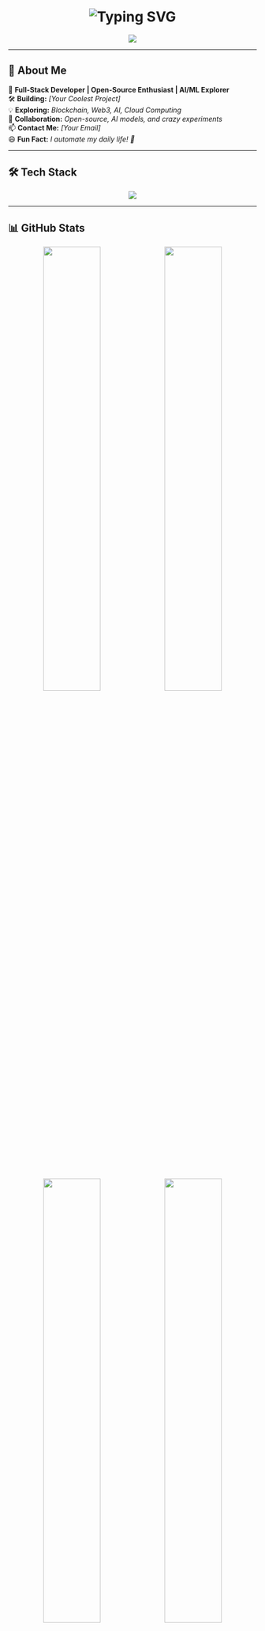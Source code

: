 <!-- 🌟 Animated Header -->
<h1 align="center">
  <img src="https://readme-typing-svg.herokuapp.com?font=Fira+Code&weight=600&size=28&pause=1000&color=F73CFF&center=true&vCenter=true&width=700&lines=Hey+there!+I'm+%5BYour+Name%5D!+%F0%9F%91%8B;Welcome+to+my+GitHub+space!+%F0%9F%9A%80;Building+cool+stuff+every+day!+%E2%9C%A8" alt="Typing SVG" />
</h1>

<!-- 🔥 Gradient Wavy Banner -->
<p align="center">
  <img src="https://capsule-render.vercel.app/api?type=waving&color=gradient&height=180&section=header&text=Welcome!&fontSize=40&fontColor=fff&animation=fadeIn" />
</p>

---

## 🚀 About Me  

🌟 **Full-Stack Developer | Open-Source Enthusiast | AI/ML Explorer**  
🛠 **Building:** *[Your Coolest Project]*  
💡 **Exploring:** *Blockchain, Web3, AI, Cloud Computing*  
🎯 **Collaboration:** *Open-source, AI models, and crazy experiments*  
📫 **Contact Me:** *[Your Email]*  
😄 **Fun Fact:** *I automate my daily life! 🤖*

---

## 🛠 Tech Stack  

<!-- Tech Icons -->
<p align="center">
  <img src="https://skillicons.dev/icons?i=python,typescript,react,nodejs,express,graphql,django,tailwind,bootstrap,aws,git,github,postgres,mongodb" />
</p>

---

## 📊 GitHub Stats  

<!-- GitHub Metrics -->
<p align="center">
  <img width="48%" src="https://github-readme-stats.vercel.app/api?username=your-github-username&show_icons=true&theme=tokyonight" />
  <img width="48%" src="https://github-readme-streak-stats.herokuapp.com/?user=your-github-username&theme=tokyonight" />
</p>

<!-- Most Used Languages -->
<p align="center">
  <img width="48%" src="https://github-readme-stats.vercel.app/api/top-langs/?username=your-github-username&layout=compact&theme=tokyonight" />
  <img width="48%" src="https://github-profile-summary-cards.vercel.app/api/cards/profile-details?username=your-github-username&theme=tokyonight" />
</p>

---

## 🏆 GitHub Achievements  

<p align="center">
  <img src="https://github-profile-trophy.vercel.app/?username=your-github-username&theme=onestar&no-frame=true&column=6" />
</p>

---

## 🎶 Now Playing on Spotify  

<p align="center">
  <img src="https://spotify-github-profile.vercel.app/api/view?uid=your-spotify-username&cover_image=true&theme=default" />
</p>

---

## 🖥️ Cool Projects  

🚀 **[Project Name 1](#)** - *Short description here*  
🛠 **[Project Name 2](#)** - *Short description here*  
🔗 **[More Projects](https://github.com/your-github-username?tab=repositories)**  

---

## 🌎 Connect with Me  

<p align="center">
  <a href="https://linkedin.com/in/your-profile" target="_blank">
    <img src="https://img.shields.io/badge/LinkedIn-0A66C2?style=for-the-badge&logo=linkedin&logoColor=white" />
  </a>
  <a href="https://twitter.com/your-profile" target="_blank">
    <img src="https://img.shields.io/badge/Twitter-1DA1F2?style=for-the-badge&logo=twitter&logoColor=white" />
  </a>
  <a href="https://yourportfolio.com" target="_blank">
    <img src="https://img.shields.io/badge/Portfolio-FF5722?style=for-the-badge&logo=google-chrome&logoColor=white" />
  </a>
  <a href="mailto:your-email@example.com">
    <img src="https://img.shields.io/badge/Email-D14836?style=for-the-badge&logo=gmail&logoColor=white" />
  </a>
</p>

---

## 🐍 Contribution Snake  

<p align="center">
  <img src="https://github.com/your-github-username/your-github-username/blob/output/github-contribution-grid-snake.svg" />
</p>

---

<!-- 🔥 Footer with Wave -->
<p align="center">
  <img src="https://capsule-render.vercel.app/api?type=waving&color=gradient&height=180&section=footer&text=Thanks+for+visiting!&fontSize=30&fontColor=fff" />
</p>

---

⭐ **If you like my profile, consider starring my repositories!** ⭐  
